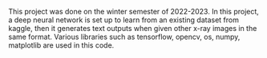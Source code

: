 This project was done on the winter semester of 2022-2023. In this project, a deep neural network is set up to learn from an existing dataset from kaggle, 
then it generates text outputs when given other x-ray images in the same format. Various libraries such as tensorflow, opencv, os, numpy, matplotlib are used in this code.
